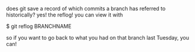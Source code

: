 does git save a record of which commits a branch has referred to historically?
yes! the reflog!
you can view it with

$ git reflog BRANCHNAME

so if you want to go back to what you had on that branch last Tuesday, you can!
